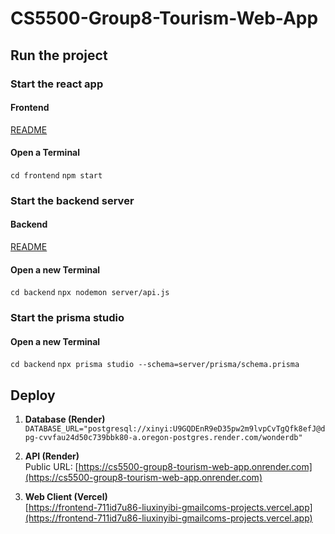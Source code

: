 # CS5500-Group8-Tourism-Web-App
## Run the project
### Start the react app
#### Frontend
[README](https://github.com/CodingXinyi/cs5500-group8-Tourism-Web-App/blob/main/frontend/README.md)  <br>
#### Open a Terminal 
```cd frontend```
```npm start```

### Start the backend server
#### Backend 
[README](https://github.com/CodingXinyi/cs5500-group8-Tourism-Web-App/blob/main/backend/README.md)<br>
#### Open a new Terminal 
```cd backend```
```npx nodemon server/api.js```

### Start the prisma studio
#### Open a new Terminal
```cd backend```
```npx prisma studio --schema=server/prisma/schema.prisma```


## Deploy

1. **Database (Render)**  
   `DATABASE_URL="postgresql://xinyi:U9GQDEnR9eD35pw2m9lvpCvTgQfk8efJ@dpg-cvvfau24d50c739bbk80-a.oregon-postgres.render.com/wonderdb"`

2. **API (Render)**  
   Public URL: [https://cs5500-group8-tourism-web-app.onrender.com](https://cs5500-group8-tourism-web-app.onrender.com)

3. **Web Client (Vercel)**  
   [https://frontend-711id7u86-liuxinyibi-gmailcoms-projects.vercel.app](https://frontend-711id7u86-liuxinyibi-gmailcoms-projects.vercel.app)

